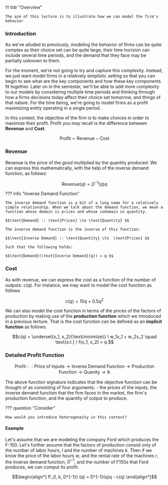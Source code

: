 !!! tldr "Overview"

    The aim of this lecture is to illustrate how we can model the firm's behavior


### **Introduction** 

As we've alluded to previously, modeling the behavior of firms can be quite complex as their choice set can be quite large, their time horizion can include several time periods, and the demand that they face may be partially unknown to them. 

For the moment, we're not going to try and capture this complexity. Instead, we just want model firms in a relatively simplistic setting so that you can begin to see what are the key components and how these key components fit together. Later on in the semester, we'll be able to add more complexity to our models by considering multiple time periods and thinking through how a firms decisions today affect their choice set tomorrow, and things of that nature. For the time being, we're going to model firms as a profit maximizing entity operating in a single period. 

In this context, the objective of the firm is to make choices in order to maximize their profit. Profit you may recall is the difference between **Revenue** and **Cost**. 

$$\text{Profit} = \text{Revenue} - \text{Cost}  $$ 

### **Revenue**

Revenue is the price of the good multiplied by the quantity produced. We can express this mathematically, with the help of the inverse demand function, as follows:

$$\textrm{Revenue}(q) = D^{-1}(q)q$$

??? info "Inverse Demand Function"

    The inverse demand function is a bit of a long name for a relatively simple relationship. When we talk about the demand function, we mean a function whose domain is prices and whose codomain in quantity. 

    $$\text{Demand} :: \text{Prices} \to \text{Quantity} $$

    The inverse demand function is the inverse of this function:

    $$\text{Inverse Demand} :: \text{Quantity} \to  \text{Prices} $$

    Such that the following holds:

    $$\text{Demand}(\text{Inverse Demand}(q)) = q $$

### **Cost**

As with revenue, we can express the cost as a function of the number of outputs: $c(q)$. For instance, we may want to model the cost function as follows

$$c(q) = 10q + 0.5q^2$$

We can also model the cost function in terms of the prices of the factors of production by making use of the **production function** which we introduced in a previous lecture. That is the cost function can be defined as an **implicit function** as follows:

$$c(q) = \underset{x_1, x_2}{\text{minimize}} \ w_1x_1 + w_2x_2 \quad \text{s.t.} \ f(x_1, x_2) = q $$

### **Detailed Profit Function**

$$\text{Profit} :: \text{Price of Inputs} \to \text{Inverse Demand Function} \to \text{Production Function} \to \text{Quanity} \to \mathbb{R}$$

The above function signature indicates that the objective function can be thought of as consisting of four arguments: - the prices of the inputs, the inverse demand function that the firm faces in the market, the firm's production function, and the quantity of output to produce. 

??? question "Consider"

    How would you introduce heterogeneity in this context?




#### Example 

Let's assume that we are modeling the company Ford which produces the F-150. Let's further assume that the factors of production consist only of the number of labor hours, $l$ and the number of machines $k$. Then if we know the price of the labor hours $w$, and the rental rate of the machines $r$, the inverse demand function, $D^{-1}$, and the number of F150s that Ford produces, we can comput its profit. 

$$\begin{align*} P_{l, k, D^{-1}} (q) = D^{-1}(q)q - c(q) \end{align*}$$


<!-- 
As we'll see shortly, the production function of the firm is a key aspect that influence the firm's behavior, but it's not t

Firms may have a variety of objectives, but we'll start by modeling them as profit maximizing entities. That is, we'll assume that they make decisions in order to maximize their profit: 
$$\text{Profit} = \text{Revenue} - \text{Cost}  $$ 

As with the utility function, we'll express the profit function as a parameterized function whose domain is the firm's choice set:

??? info "Description" 

    If we want to be more general, then we can express profit as a "curried" function as follows: 

    $$\text{Profit} :: \textrm{Technology} \to \text{Output Prices} \to \text{Input Prices} \to \text{Inputs} \to \mathbb{R} $$

$$ \begin{align*}\text{Profit} &: \textrm{Inputs} \to \mathbb{R} \\ 
\text{Profit}_{f,p,w}(x) &= \langle p, f(x) \rangle - \langle w, x \rangle \end{align*}$$


### **Time** 

We may want to separate inputs into those that are fixed in the short run and those that are not 

$$\text{Profit} :: \textrm{Technology} \to \text{Output Prices} \to \text{Input Prices} \to  \text{Fixed Inputs} \to \text{Variable Inputs} \to \mathbb{R} $$

### **Maximizing Over Inputs**

Above, we formulated the problem of the firm as selecting the output to produce, and we assumed that they knew both the demand and associated cost functions. We could also formulate the problem of the firm as maximizing profit with respect to the input levels. 

$$\underset{x}{\text{maximize}} \ p(f_t(x))f_t(x) - c_w(x)$$

??? info "Bi-level Formulation"

    $$\underset{q}{\text{maximize}} \ p(q)q - \underset{x}{\text{minimize}} \ c(x) \ \text{s.t.} \ f(x)=q $$ -->

